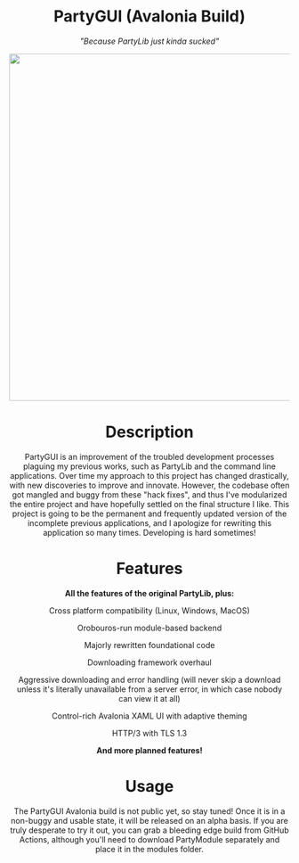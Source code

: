 <h1 align=center>PartyGUI (Avalonia Build)</h1>
<p align=center><i>"Because PartyLib just kinda sucked"</i></p>

<p align="center">
  <img width="811" height="623" src="https://i.imgur.com/KhX1MJ0.png">
</p>


<h1 align=center>Description</h1>
<p align=center>
PartyGUI is an improvement of the troubled development processes plaguing my previous works, such as PartyLib and the command line applications. Over time my approach to this project has changed drastically, with new discoveries to improve and innovate. However, the codebase often got mangled and buggy from these "hack fixes", and thus I've modularized the entire project and have hopefully settled on the final structure I like. This project is going to be the permanent and frequently updated version of the incomplete previous applications, and I apologize for rewriting this application so many times. Developing is hard sometimes!
</p>

<h1 align=center>Features</H1>
<p align=center>
<strong>
All the features of the original PartyLib, plus:
</strong>
</p>
<p align=center>
Cross platform compatibility (Linux, Windows, MacOS)
</p>
<p align=center>
Orobouros-run module-based backend
</p>
<p align=center>
Majorly rewritten foundational code
</p>
<p align=center>
Downloading framework overhaul
</p>
<p align=center>
Aggressive downloading and error handling (will never skip a download unless it's literally unavailable from a server error, in which case nobody can view it at all)
</p>
<p align=center>
Control-rich Avalonia XAML UI with adaptive theming
</p>
<p align=center>
HTTP/3 with TLS 1.3
</p>

<p align=center><strong>And more planned features!</strong></p>

<h1 align=center>Usage</H1>
<p align=center>
The PartyGUI Avalonia build is not public yet, so stay tuned! Once it is in a non-buggy and usable state, it will be released on an alpha basis. If you are truly desperate to try it out, you can grab a bleeding edge build from GitHub Actions, although you'll need to download PartyModule separately and place it in the modules folder.
</p>